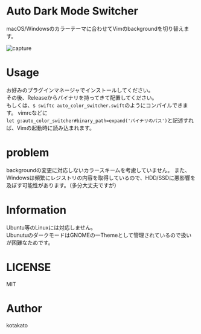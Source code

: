 # Auto Dark Mode Switcher
macOS/Windowsのカラーテーマに合わせてVimのbackgroundを切り替えます。

![capture](https://github.com/kato-k/assets/blob/master/capture.gif?raw=true)

# Usage
お好みのプラグインマネージャでインストールしてください。  
その後、Releaseからバイナリを持ってきて配置してください。  
もしくは、`$ swiftc auto_color_switcher.swift`のようにコンパイルできます。
vimrcなどに  
`let g:auto_color_switcher#binary_path=expand('バイナリのパス')`と記述すれば、Vimの起動時に読み込まれます。  

# problem
backgroundの変更に対応しないカラースキームを考慮していません。 
また、Windowsは頻繁にレジストリの内容を取得しているので、HDD/SSDに悪影響を及ぼす可能性があります。（多分大丈夫ですが）  

# Information
Ubuntu等のLinuxには対応しません。  
UbunutuのダークモードはGNOMEの一Themeとして管理されているので扱いが困難なためです。  

# LICENSE
MIT

# Author
kotakato
